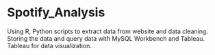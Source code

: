 # Spotify_Analysis
Using R, Python scripts to extract data from website and data cleaning.
Storing the data and query data with MySQL Workbench and Tableau.
Tableau for data visualization. 
